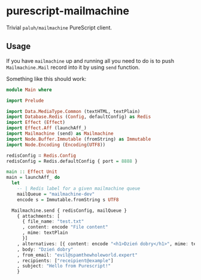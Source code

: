 # purescript-mailmachine

Trivial `paluh/mailmachine` PureScript client.

## Usage

If you have `mailmachine` up and running all you need to do is to push `Mailmachine.Mail` record into it by using `send` function.

Something like this should work:

```purescript
module Main where

import Prelude

import Data.MediaType.Common (textHTML, textPlain)
import Database.Redis (Config, defaultConfig) as Redis
import Effect (Effect)
import Effect.Aff (launchAff_)
import Mailmachine (send) as Mailmachine
import Node.Buffer.Immutable (fromString) as Immutable
import Node.Encoding (Encoding(UTF8))

redisConfig ∷ Redis.Config
redisConfig = Redis.defaultConfig { port = 8888 }

main :: Effect Unit
main = launchAff_ do
  let
    -- | Redis label for a given mailmachine queue
    mailQueue = "mailmachine-dev"
    encode s = Immutable.fromString s UTF8

  Mailmachine.send { redisConfig, mailQueue }
    { attachments: [
      { file_name: "test.txt"
      , content: encode "File content"
      , mime: textPlain
      }]
    , alternatives: [{ content: encode "<h1>Dzień dobry</h1>", mime: textHTML }]
    , body: "Dzień dobry"
    , from_email: "evil@spamthewholeworld.expert"
    , recipients: ["receipient@example"]
    , subject: "Hello from Purescript!"
    }
```
